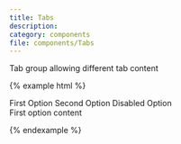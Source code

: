 ```yaml
---
title: Tabs
description:
category: components
file: components/Tabs
---
```


Tab group allowing different tab content

{% example html %}

<div class="Tabs">
  <nav class="TabList">
    <a class="Tab-link is-active">First Option</a>
    <a class="Tab-link">Second Option</a>
    <a class="Tab-link is-disabled">Disabled Option</a>
  </nav>
  <div class="TabPanels">
    <div class="TabPanel">First option content</div>
  </div>
</div>

{% endexample %}
